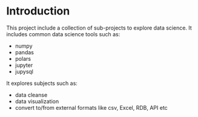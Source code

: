 # Introduction

This project include a collection of sub-projects to explore data science.
It includes common data science tools such as:

- numpy
- pandas
- polars
- jupyter
- jupysql

It explores subjects such as:

- data cleanse
- data visualization
- convert to/from external formats like csv, Excel, RDB, API etc
